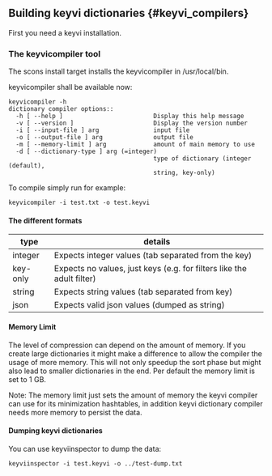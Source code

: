 ## Building keyvi dictionaries {#keyvi_compilers}

First you need a keyvi installation.

### The keyvicompiler tool

The scons install target installs the keyvicompiler in /usr/local/bin.

keyvicompiler shall be available now:

    keyvicompiler -h
    dictionary compiler options::
      -h [ --help ]                         Display this help message
      -v [ --version ]                      Display the version number
      -i [ --input-file ] arg               input file
      -o [ --output-file ] arg              output file
      -m [ --memory-limit ] arg             amount of main memory to use
      -d [ --dictionary-type ] arg (=integer)
                                            type of dictionary (integer (default), 
                                            string, key-only)

To compile simply run for example:

    keyvicompiler -i test.txt -o test.keyvi


#### The different formats

type              | details
----------------- | --------------------------------------------------------------------------------------------- 
integer           | Expects integer values (tab separated from the key)
key-only          | Expects no values, just keys (e.g. for filters like the adult filter)
string            | Expects string values (tab separated from key)
json              | Expects valid json values (dumped as string)


#### Memory Limit

The level of compression can depend on the amount of memory. If you create large dictionaries it might make a difference
 to allow the compiler the usage of more memory. This will not only speedup the sort phase but might also lead to 
 smaller dictionaries in the end. Per default the memory limit is set to 1 GB.
 
Note: The memory limit just sets the amount of memory the keyvi compiler can use for its minimization hashtables, in addition
keyvi dictionary compiler needs more memory to persist the data. 

#### Dumping keyvi dictionaries

You can use keyviinspector to dump the data:

    keyviinspector -i test.keyvi -o ../test-dump.txt